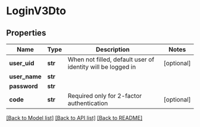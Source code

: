 # LoginV3Dto

## Properties
Name | Type | Description | Notes
------------ | ------------- | ------------- | -------------
**user_uid** | **str** | When not filled, default user of identity will be logged in | [optional] 
**user_name** | **str** |  | 
**password** | **str** |  | 
**code** | **str** | Required only for 2-factor authentication | [optional] 

[[Back to Model list]](../README.md#documentation-for-models) [[Back to API list]](../README.md#documentation-for-api-endpoints) [[Back to README]](../README.md)

